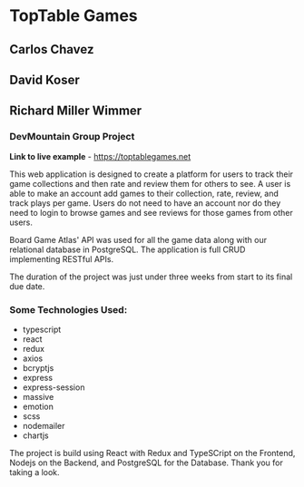 # TopTable Games

## Carlos Chavez
## David Koser
## Richard Miller Wimmer

### DevMountain Group Project 

**Link to live example** - https://toptablegames.net

This web application is designed to create a platform for users to track their game collections and then rate and review them for others to see. A user is able to make an account add games to their collection, rate, review, and track plays per game. Users do not need to have an account nor do they need to login to browse games and see reviews for those games from other users.

Board Game Atlas' API was used for all the game data along with our relational database in PostgreSQL. The application is full CRUD implementing RESTful APIs.

The duration of the project was just under three weeks from start to its final due date.

### Some Technologies Used:
* typescript
* react
* redux
* axios
* bcryptjs
* express
* express-session
* massive
* emotion
* scss
* nodemailer
* chartjs

The project is build using React with Redux and TypeSCript on the Frontend, Nodejs on the Backend, and PostgreSQL for the Database.  Thank you for taking a look.   
